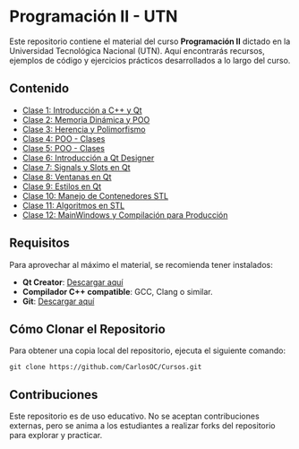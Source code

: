 # Programación II - UTN

Este repositorio contiene el material del curso **Programación II** dictado en la Universidad Tecnológica Nacional (UTN). Aquí encontrarás recursos, ejemplos de código y ejercicios prácticos desarrollados a lo largo del curso.

## Contenido

- [Clase 1: Introducción a C++ y Qt](./ProgramacionII/Clases/Clase%2001%20-%20Introduccion.pdf)
- [Clase 2: Memoria Dinámica y POO](./ProgramacionII/Clases/Clase%2002%20-%20HolaMundo%20-%20MemoriaDinamica.pdf)
- [Clase 3: Herencia y Polimorfismo](./ProgramacionII/Clases/Clase%2003%20-%20POO%20-%20Clases%20-%20Herencia.pdf)
- [Clase 4: POO - Clases](./ProgramacionII/Clases/Clase%2004%20-%20POO%20-%20Clases.pdf)
- [Clase 5: POO - Clases](./ProgramacionII/Clases/Clase%2005%20-%20POO%20-%20Clases.pdf)
- [Clase 6: Introducción a Qt Designer](./ProgramacionII/Clases/Clase%2006%20-%20QT%20-%20Introduccion.pdf)
- [Clase 7: Signals y Slots en Qt](./ProgramacionII/Clases/Clase%2007%20-%20QT%20-%20SLOT%26SIGNAL.pdf)
- [Clase 8: Ventanas en Qt](./ProgramacionII/Clases/Clase%2008%20-%20QT%20-%20Tipos%20de%20Ventanas%20%20&%20Objetos%20QT%20Designed.pdf)
- [Clase 9: Estilos en Qt](./ProgramacionII/Clases/Clase%2009%20-%20Stylos.pdf)
- [Clase 10: Manejo de Contenedores STL](./ProgramacionII/Clases/Clase%2010%20-%20STL%2001.pdf)
- [Clase 11: Algoritmos en STL](./ProgramacionII/Clases/Clase%2011%20-%20STL%2002.pdf)
- [Clase 12: MainWindows y Compilación para Producción](./ProgramacionII/Clases/Clase%2012%20-%20MainWindows%20%26%20Compilado.pdf)

## Requisitos

Para aprovechar al máximo el material, se recomienda tener instalados:

- **Qt Creator**: [Descargar aquí](https://www.qt.io/download)
- **Compilador C++ compatible**: GCC, Clang o similar.
- **Git**: [Descargar aquí](https://git-scm.com/downloads)

## Cómo Clonar el Repositorio

Para obtener una copia local del repositorio, ejecuta el siguiente comando:
```
git clone https://github.com/CarlosOC/Cursos.git
```

## Contribuciones
Este repositorio es de uso educativo. No se aceptan contribuciones externas, pero se anima a los estudiantes a realizar forks del repositorio para explorar y practicar.
